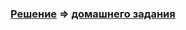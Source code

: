 ### [Решение](https://github.com/Cliffart44/Java_hw_2.2.1/blob/master/src) => [домашнего задания](https://github.com/netology-code/javaqa-homeworks/tree/master/methods#%D0%B7%D0%B0%D0%B4%D0%B0%D1%87%D0%B0-1---%D0%BC%D0%B8%D0%BB%D0%B8-%D0%BC%D0%BE%D0%B4%D0%B5%D1%80%D0%BD%D0%B8%D0%B7%D0%B0%D1%86%D0%B8%D1%8F)
